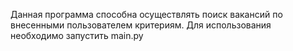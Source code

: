 Данная программа способна осуществлять поиск вакансий по внесенными пользователем критериям. Для использования необходимо запустить main.py
